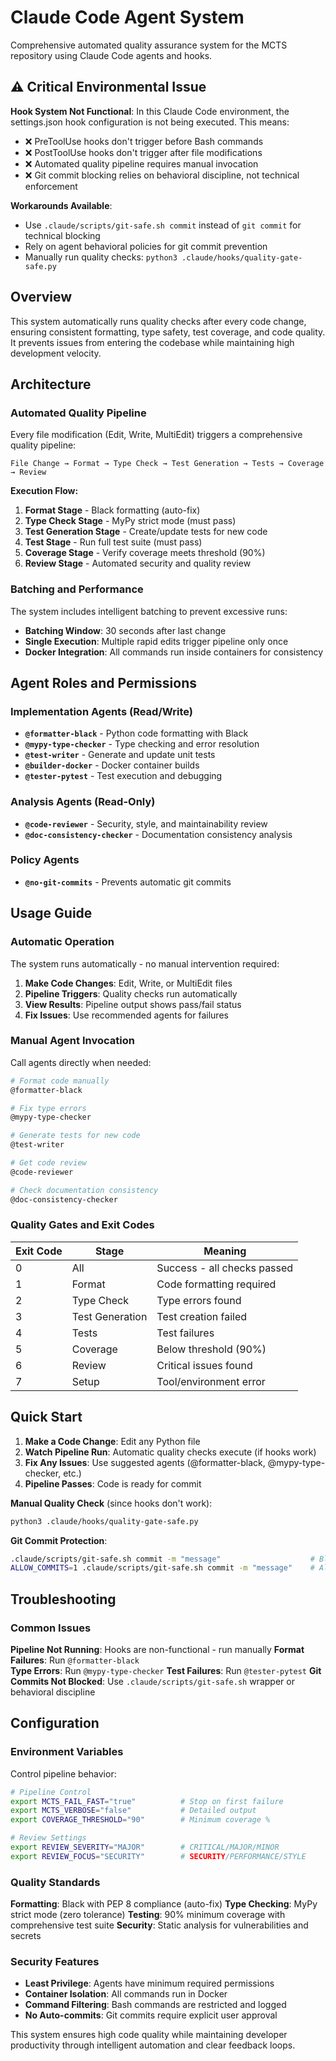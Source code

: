 # Claude Code Agent System

Comprehensive automated quality assurance system for the MCTS repository using Claude Code agents and hooks.

## ⚠️ Critical Environmental Issue

**Hook System Not Functional**: In this Claude Code environment, the settings.json hook configuration is not being executed. This means:

- ❌ PreToolUse hooks don't trigger before Bash commands
- ❌ PostToolUse hooks don't trigger after file modifications  
- ❌ Automated quality pipeline requires manual invocation
- ❌ Git commit blocking relies on behavioral discipline, not technical enforcement

**Workarounds Available**:
- Use `.claude/scripts/git-safe.sh commit` instead of `git commit` for technical blocking
- Rely on agent behavioral policies for git commit prevention
- Manually run quality checks: `python3 .claude/hooks/quality-gate-safe.py`

## Overview

This system automatically runs quality checks after every code change, ensuring consistent formatting, type safety, test coverage, and code quality. It prevents issues from entering the codebase while maintaining high development velocity.

## Architecture

### Automated Quality Pipeline

Every file modification (Edit, Write, MultiEdit) triggers a comprehensive quality pipeline:

```
File Change → Format → Type Check → Test Generation → Tests → Coverage → Review
```

**Execution Flow:**
1. **Format Stage** - Black formatting (auto-fix)
2. **Type Check Stage** - MyPy strict mode (must pass)  
3. **Test Generation Stage** - Create/update tests for new code
4. **Test Stage** - Run full test suite (must pass)
5. **Coverage Stage** - Verify coverage meets threshold (90%)
6. **Review Stage** - Automated security and quality review

### Batching and Performance

The system includes intelligent batching to prevent excessive runs:
- **Batching Window**: 30 seconds after last change
- **Single Execution**: Multiple rapid edits trigger pipeline only once
- **Docker Integration**: All commands run inside containers for consistency

## Agent Roles and Permissions

### Implementation Agents (Read/Write)
- **`@formatter-black`** - Python code formatting with Black
- **`@mypy-type-checker`** - Type checking and error resolution  
- **`@test-writer`** - Generate and update unit tests
- **`@builder-docker`** - Docker container builds
- **`@tester-pytest`** - Test execution and debugging

### Analysis Agents (Read-Only)
- **`@code-reviewer`** - Security, style, and maintainability review
- **`@doc-consistency-checker`** - Documentation consistency analysis

### Policy Agents
- **`@no-git-commits`** - Prevents automatic git commits

## Usage Guide

### Automatic Operation

The system runs automatically - no manual intervention required:

1. **Make Code Changes**: Edit, Write, or MultiEdit files
2. **Pipeline Triggers**: Quality checks run automatically  
3. **View Results**: Pipeline output shows pass/fail status
4. **Fix Issues**: Use recommended agents for failures

### Manual Agent Invocation

Call agents directly when needed:

```bash
# Format code manually
@formatter-black

# Fix type errors
@mypy-type-checker

# Generate tests for new code  
@test-writer

# Get code review
@code-reviewer

# Check documentation consistency
@doc-consistency-checker
```

### Quality Gates and Exit Codes

| Exit Code | Stage | Meaning |
|-----------|-------|---------|
| 0 | All | Success - all checks passed |
| 1 | Format | Code formatting required |
| 2 | Type Check | Type errors found |
| 3 | Test Generation | Test creation failed |
| 4 | Tests | Test failures |
| 5 | Coverage | Below threshold (90%) |
| 6 | Review | Critical issues found |
| 7 | Setup | Tool/environment error |

## Quick Start

1. **Make a Code Change**: Edit any Python file
2. **Watch Pipeline Run**: Automatic quality checks execute (if hooks work)
3. **Fix Any Issues**: Use suggested agents (@formatter-black, @mypy-type-checker, etc.)
4. **Pipeline Passes**: Code is ready for commit

**Manual Quality Check** (since hooks don't work):
```bash
python3 .claude/hooks/quality-gate-safe.py
```

**Git Commit Protection**:
```bash
.claude/scripts/git-safe.sh commit -m "message"                    # Blocked by default
ALLOW_COMMITS=1 .claude/scripts/git-safe.sh commit -m "message"    # Allowed when authorized
```

## Troubleshooting

### Common Issues

**Pipeline Not Running**: Hooks are non-functional - run manually
**Format Failures**: Run `@formatter-black`  
**Type Errors**: Run `@mypy-type-checker`
**Test Failures**: Run `@tester-pytest`
**Git Commits Not Blocked**: Use `.claude/scripts/git-safe.sh` wrapper or behavioral discipline

## Configuration

### Environment Variables

Control pipeline behavior:

```bash
# Pipeline Control
export MCTS_FAIL_FAST="true"          # Stop on first failure
export MCTS_VERBOSE="false"           # Detailed output
export COVERAGE_THRESHOLD="90"        # Minimum coverage %

# Review Settings  
export REVIEW_SEVERITY="MAJOR"        # CRITICAL/MAJOR/MINOR
export REVIEW_FOCUS="SECURITY"        # SECURITY/PERFORMANCE/STYLE
```

### Quality Standards

**Formatting**: Black with PEP 8 compliance (auto-fix)
**Type Checking**: MyPy strict mode (zero tolerance)
**Testing**: 90% minimum coverage with comprehensive test suite
**Security**: Static analysis for vulnerabilities and secrets

### Security Features

- **Least Privilege**: Agents have minimum required permissions
- **Container Isolation**: All commands run in Docker
- **Command Filtering**: Bash commands are restricted and logged
- **No Auto-commits**: Git commits require explicit user approval

This system ensures high code quality while maintaining developer productivity through intelligent automation and clear feedback loops.
